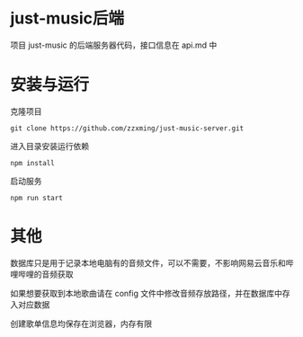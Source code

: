 # just-music后端

项目 just-music 的后端服务器代码，接口信息在 api.md 中

# 安装与运行

克隆项目
```
git clone https://github.com/zzxming/just-music-server.git
```

进入目录安装运行依赖
```
npm install
```

启动服务
```
npm run start
```


# 其他

数据库只是用于记录本地电脑有的音频文件，可以不需要，不影响网易云音乐和哔哩哔哩的音频获取

如果想要获取到本地歌曲请在 config 文件中修改音频存放路径，并在数据库中存入对应数据

创建歌单信息均保存在浏览器，内存有限

